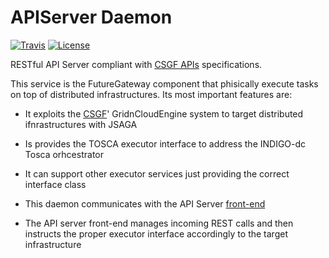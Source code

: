 # APIServer Daemon
[![Travis](http://img.shields.io/travis/FutureGateway/geAPIServer/master.png)](https://travis-ci.org/FutureGateway/geAPIServer)
[![License](https://img.shields.io/github/license/FutureGateway/geAPIServer.svg?style?flat)](http://www.apache.org/licenses/LICENSE-2.0.txt)

RESTful API Server compliant with [CSGF APIs][specs] specifications.

This service is the FutureGateway component that phisically execute tasks on top of distributed infrastructures. Its most important features are:
 - It exploits the [CSGF][CSGF]' GridnCloudEngine system to target distributed ifnrastructures with JSAGA
 - Is provides the TOSCA executor interface to address the INDIGO-dc Tosca orhcestrator
 - It can support other executor services just providing the correct interface class
 - This daemon communicates with the API Server   [front-end][fgAPIServer]
 - The API server front-end manages incoming REST calls and then instructs the proper executor interface accordingly to the target infrastructure

   [specs]: <http://docs.csgfapis.apiary.io/#reference/v1.0/application/create-a-task>
   [CSGF]: <https://www.catania-science-gateways.it>
   [fgAPIServer]: <https://github.com/FutureGateway/fgAPIServer>
